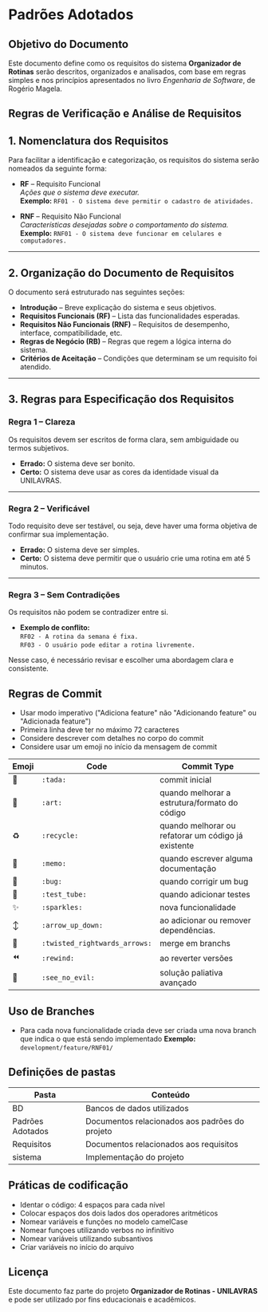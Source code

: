 # Padrões Adotados

## Objetivo do Documento

Este documento define como os requisitos do sistema **Organizador de Rotinas** serão descritos, organizados e analisados, com base em regras simples e nos princípios apresentados no livro _Engenharia de Software_, de Rogério Magela.


## Regras de Verificação e Análise de Requisitos

## 1. Nomenclatura dos Requisitos

Para facilitar a identificação e categorização, os requisitos do sistema serão nomeados da seguinte forma:

- **RF** – Requisito Funcional  
  _Ações que o sistema deve executar._  
  **Exemplo:** `RF01 - O sistema deve permitir o cadastro de atividades.`

- **RNF** – Requisito Não Funcional  
  _Características desejadas sobre o comportamento do sistema._  
  **Exemplo:** `RNF01 - O sistema deve funcionar em celulares e computadores.`

---

## 2. Organização do Documento de Requisitos

O documento será estruturado nas seguintes seções:

- **Introdução** – Breve explicação do sistema e seus objetivos.
- **Requisitos Funcionais (RF)** – Lista das funcionalidades esperadas.
- **Requisitos Não Funcionais (RNF)** – Requisitos de desempenho, interface, compatibilidade, etc.
- **Regras de Negócio (RB)** – Regras que regem a lógica interna do sistema.
- **Critérios de Aceitação** – Condições que determinam se um requisito foi atendido.

---

## 3. Regras para Especificação dos Requisitos

### Regra 1 – Clareza

Os requisitos devem ser escritos de forma clara, sem ambiguidade ou termos subjetivos.

- **Errado:** O sistema deve ser bonito.
- **Certo:** O sistema deve usar as cores da identidade visual da UNILAVRAS.

---

### Regra 2 – Verificável

Todo requisito deve ser testável, ou seja, deve haver uma forma objetiva de confirmar sua implementação.

- **Errado:** O sistema deve ser simples.
- **Certo:** O sistema deve permitir que o usuário crie uma rotina em até 5 minutos.

---

### Regra 3 – Sem Contradições

Os requisitos não podem se contradizer entre si.

- **Exemplo de conflito:**  
  `RF02 - A rotina da semana é fixa.`  
  `RF03 - O usuário pode editar a rotina livremente.`

Nesse caso, é necessário revisar e escolher uma abordagem clara e consistente.

## Regras de Commit

- Usar modo imperativo ("Adiciona feature" não "Adicionando feature" ou "Adicionada feature")
- Primeira linha deve ter no máximo 72 caracteres
- Considere descrever com detalhes no corpo do commit
- Considere usar um emoji no início da mensagem de commit

Emoji | Code | Commit Type
------------ | ------------- | -------------
:tada: | `:tada:` | commit inicial
:art: | `:art:` | quando melhorar a estrutura/formato do código
:recycle: | `:recycle:` | quando melhorar ou refatorar um código já existente
:memo: | `:memo:` | quando escrever alguma documentação
:bug: | `:bug:` | quando corrigir um bug
:test_tube: | `:test_tube:` | quando adicionar testes
:sparkles: | `:sparkles:` | nova funcionalidade
:arrow_up_down: | `:arrow_up_down:` | ao adicionar ou remover dependências.
:twisted_rightwards_arrows: | `:twisted_rightwards_arrows:` | merge em branchs
:rewind: | `:rewind:` | ao reverter versões
:see_no_evil: | `:see_no_evil:` | solução paliativa avançado

## Uso de Branches

- Para cada nova funcionalidade criada deve ser criada uma nova branch que indica o que está sendo implementado
  **Exemplo:** `development/feature/RNF01/`


## Definições de pastas

Pasta | Conteúdo
------------ | -------------
BD | Bancos de dados utilizados
Padrões Adotados | Documentos relacionados aos padrões do projeto
Requisitos | Documentos relacionados aos requisitos
sistema | Implementação do projeto

## Práticas de codificação


- Identar o código: 4 espaços para cada nível
- Colocar espaços dos dois lados dos operadores aritméticos
- Nomear variáveis e funções no modelo camelCase
- Nomear funçoes utilizando verbos no infinitivo
- Nomear variáveis utilizando subsantivos
- Criar variáveis no início do arquivo

## Licença

Este documento faz parte do projeto **Organizador de Rotinas - UNILAVRAS** e pode ser utilizado por fins educacionais e acadêmicos.
